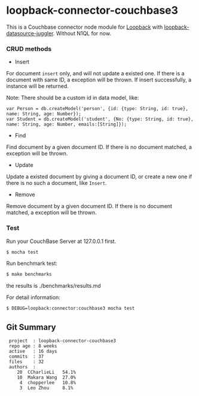 # loopback-connector-couchbase3

This is a Couchbase connector node module for [Loopback](http://loopback.io/) with [loopback-datasource-juggler](https://github.com/strongloop/loopback-datasource-juggler). Without N1QL for now.

### CRUD methods

- Insert

For document ```insert``` only, and will not update a existed one. If there is a document with same ID, a exception will be thrown. If insert successfully, a instance will be returned.

Note: There should be a custom id in data model, like:

```
var Person = db.createModel('person', {id: {type: String, id: true}, name: String, age: Number});
var Student = db.createModel('student', {No: {type: String, id: true}, name: String, age: Number, emails:[String]});
```

- Find

Find document by a given document ID. If there is no document matched, a exception will be thrown.

- Update

Update a existed document by giving a document ID, or create a new one if there is no such a document, like ```Insert```.

- Remove

Remove document by a given document ID. If there is no document matched, a exception will be thrown.

### Test

Run your CouchBase Server at 127.0.0.1 first.

```bash
$ mocha test 
```

Run benchmark test:

```bash
$ make benchmarks 
```
the results is ./benchmarks/results.md

For detail information:

```bash
$ DEBUG=loopback:connector:couchbase3 mocha test 
```

## Git Summary

```
 project  : loopback-connector-couchbase3
 repo age : 8 weeks
 active   : 16 days
 commits  : 37
 files    : 32
 authors  :
    20  CCharlieLi   54.1%
    10  Makara Wang  27.0%
     4  chopperlee   10.8%
     3  Leo Zhou     8.1%
```
